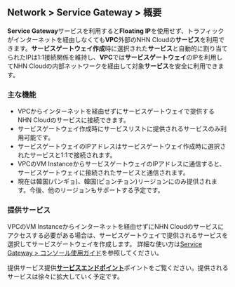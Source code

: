 ## Network > Service Gateway > 概要

**Service Gateway**サービスを利用すると**Floating IP**を使用せず、トラフィックがインターネットを経由しなくても**VPC**外部のNHN Cloudの**サービス**を利用できます。**サービスゲートウェイ作成**時に選択された**サービス**と自動的に割り当てられたIPは1:1接続関係を維持し、**VPC**では**サービスゲートウェイ**のIPを利用してNHN Cloudの内部ネットワークを経由して対象**サービス**を安全に利用できます。

### 主な機能

* VPCからインターネットを経由せずにサービスゲートウェイで提供するNHN Cloudのサービスに接続できます。
* サービスゲートウェイ作成時にサービスリストに提供されるサービスのみ利用可能です。
* サービスゲートウェイのIPアドレスはサービスゲートウェイ作成時に選択されたサービスと1:1で接続されます。
* VPCのVM InstanceからサービスゲートウェイのIPアドレスに通信すると、サービスゲートウェイに接続されたサービスと通信されます。
* 現在は韓国(パンギョ)、韓国(ピョンチョン)リージョンにのみ提供されます。今後、他のリージョンもサポートする予定です。

### 提供サービス

VPCのVM Instanceからインターネットを経由せずにNHN Cloudのサービスにアクセスする必要がある場合は、サービスゲートウェイで提供されるサービスを選択してサービスゲートウェイを作成します。
詳細な使い方は[Service Gateway > コンソール使用ガイド](/Network/Service%20Gateway/ja/console-guide/)を参照してください。

提供サービス提供[**サービスエンドポイント**](/Network/Service%20Gateway/ja/service-endpoint/)ポイントをご覧ください。提供されるサービスは徐々に拡大していく予定です。
